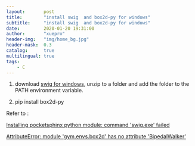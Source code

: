```yaml
---
layout:       post
title:        "install swig  and box2d-py for windows"
subtitle:     "install swig  and box2d-py for windows"
date:         2020-01-20 19:31:00
author:       "xuepro"
header-img:   "img/home_bg.jpg"
header-mask:  0.3
catalog:      true
multilingual: true
tags:
    - C
---
```


1. download [swig for windows](https://netix.dl.sourceforge.net/project/swig/swigwin/swigwin-3.0.12/swigwin-3.0.12.zip), 
unzip to a folder and add the  folder to the PATH environment variable.

2. pip install box2d-py


Refer to :

[Installing pocketsphinx python module: command 'swig.exe' failed](https://stackoverflow.com/questions/44504899/installing-pocketsphinx-python-module-command-swig-exe-failed)

[AttributeError: module 'gym.envs.box2d' has no attribute 'BipedalWalker' ](https://github.com/createamind/Planet/issues/6)
